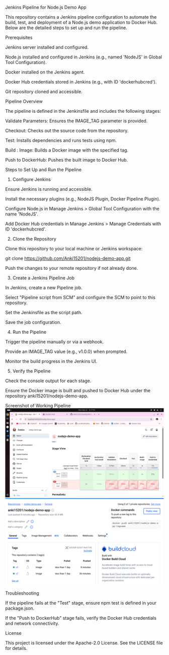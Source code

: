 Jenkins Pipeline for Node.js Demo App

This repository contains a Jenkins pipeline configuration to automate the build, test, and deployment of a Node.js demo application to Docker Hub. Below are the detailed steps to set up and run the pipeline.

Prerequisites





Jenkins server installed and configured.



Node.js installed and configured in Jenkins (e.g., named 'NodeJS' in Global Tool Configuration).



Docker installed on the Jenkins agent.



Docker Hub credentials stored in Jenkins (e.g., with ID 'dockerhubcred').



Git repository cloned and accessible.

Pipeline Overview

The pipeline is defined in the Jenkinsfile and includes the following stages:





Validate Parameters: Ensures the IMAGE_TAG parameter is provided.



Checkout: Checks out the source code from the repository.



Test: Installs dependencies and runs tests using npm.



Build : Image: Builds a Docker image with the specified tag.



Push to DockerHub: Pushes the built image to Docker Hub.

Steps to Set Up and Run the Pipeline

1. Configure Jenkins





Ensure Jenkins is running and accessible.



Install the necessary plugins (e.g., NodeJS Plugin, Docker Pipeline Plugin).



Configure Node.js in Manage Jenkins > Global Tool Configuration with the name 'NodeJS'.



Add Docker Hub credentials in Manage Jenkins > Manage Credentials with ID 'dockerhubcred'.

2. Clone the Repository





Clone this repository to your local machine or Jenkins workspace:

git clone https://github.com/Anki15201/nodejs-demo-app.git



Push the changes to your remote repository if not already done.

3. Create a Jenkins Pipeline Job





In Jenkins, create a new Pipeline job.



Select "Pipeline script from SCM" and configure the SCM to point to this repository.



Set the Jenkinsfile as the script path.



Save the job configuration.

4. Run the Pipeline





Trigger the pipeline manually or via a webhook.



Provide an IMAGE_TAG value (e.g., v1.0.0) when prompted.



Monitor the build progress in the Jenkins UI.

5. Verify the Pipeline





Check the console output for each stage.



Ensure the Docker image is built and pushed to Docker Hub under the repository anki15201/nodejs-demo-app.

Screenshot of Working Pipeline
![working pipeline](image.png)
![dockerhub images](image-1.png)



Troubleshooting





If the pipeline fails at the "Test" stage, ensure npm test is defined in your package.json.



If the "Push to DockerHub" stage fails, verify the Docker Hub credentials and network connectivity.

License

This project is licensed under the Apache-2.0 License. See the LICENSE file for details.